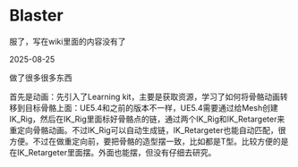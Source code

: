 # Blaster
服了，写在wiki里面的内容没有了

2025-08-25

做了很多很多东西

首先是动画：先引入了Learning kit，主要是获取资源，学习了如何将骨骼动画转移到目标骨骼上面：UE5.4和之前的版本不一样，UE5.4需要通过给Mesh创建IK_Rig，然后在IK_Rig里面标好骨骼点的链，通过两个IK_Rig和IK_Retargeter来重定向骨骼动画。不过IK_Rig可以自动生成链，IK_Retargeter也能自动匹配，很方便。不过在做重定向前，要把骨骼的造型摆一致，比如都是T型。比较方便的是在IK_Retargeter里面摆。外面也能摆，但没有仔细去研究。